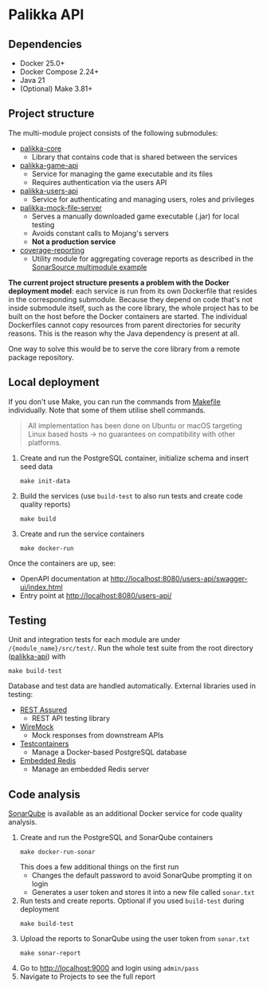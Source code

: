 # Palikka API

## Dependencies
- Docker 25.0+
- Docker Compose 2.24+
- Java 21
- (Optional) Make 3.81+

## Project structure
The multi-module project consists of the following submodules:

- [palikka-core](palikka-core)
  - Library that contains code that is shared between the services
- [palikka-game-api](palikka-game-api)
  - Service for managing the game executable and its files
  - Requires authentication via the users API
- [palikka-users-api](palikka-users-api)
  - Service for authenticating and managing users, roles and privileges
- [palikka-mock-file-server](palikka-mock-file-server)
  - Serves a manually downloaded game executable (.jar) for local testing
  - Avoids constant calls to Mojang's servers
  - **Not a production service**
- [coverage-reporting](coverage-reporting)
  - Utility module for aggregating coverage reports as described in the [SonarSource multimodule example](https://github.com/SonarSource/sonar-scanning-examples/tree/master/sonar-scanner-maven/maven-multimodule)

**The current project structure presents a problem with the Docker deployment model**: each service is run from its 
own Dockerfile that resides in the corresponding submodule. Because they depend on code that's not inside submodule itself, 
such as the core library, the whole project has to be built on the host before the Docker containers are started. 
The individual Dockerfiles cannot copy resources from parent directories for security reasons. This is the reason why 
the Java dependency is present at all.

One way to solve this would be to serve the core library from a remote package repository.

## Local deployment
If you don't use Make, you can run the commands from [Makefile](Makefile) individually. Note that some of them utilise 
shell commands.

> All implementation has been done on Ubuntu or macOS targeting Linux based hosts -> no guarantees on compatibility 
> with other platforms.

1. Create and run the PostgreSQL container, initialize schema and insert seed data
    ```shell
    make init-data
    ```
2. Build the services (use `build-test` to also run tests and create code quality reports)
    ```shell
    make build
    ```
3. Create and run the service containers
    ```shell
    make docker-run
    ```

Once the containers are up, see:
- OpenAPI documentation at [http://localhost:8080/users-api/swagger-ui/index.html](http://localhost:8080/users-api/swagger-ui/index.html)
- Entry point at [http://localhost:8080/users-api/](http://localhost:8080/users-api/)

## Testing
Unit and integration tests for each module are under `/{module_name}/src/test/`. Run the whole test suite from the root directory ([palikka-api](./)) with
```shell
make build-test
```

Database and test data are handled automatically. External libraries used in testing:
- [REST Assured](https://rest-assured.io)
  - REST API testing library
- [WireMock](https://wiremock.org)
  - Mock responses from downstream APIs
- [Testcontainers](https://testcontainers.com)
  - Manage a Docker-based PostgreSQL database
- [Embedded Redis](https://github.com/codemonstur/embedded-redis)
  - Manage an embedded Redis server

## Code analysis

[SonarQube](https://www.sonarsource.com/products/sonarqube/) is available as an additional Docker service for 
code quality analysis.

1. Create and run the PostgreSQL and SonarQube containers
    ```shell
    make docker-run-sonar
    ```
    This does a few additional things on the first run
    - Changes the default password to avoid SonarQube prompting it on login
    - Generates a user token and stores it into a new file called `sonar.txt`
2. Run tests and create reports. Optional if you used `build-test` during deployment
    ```shell
   make build-test
    ```
3. Upload the reports to SonarQube using the user token from `sonar.txt`
    ```shell
    make sonar-report
    ```
4. Go to [http://localhost:9000](http://localhost:9000) and login using `admin/pass`
5. Navigate to Projects to see the full report